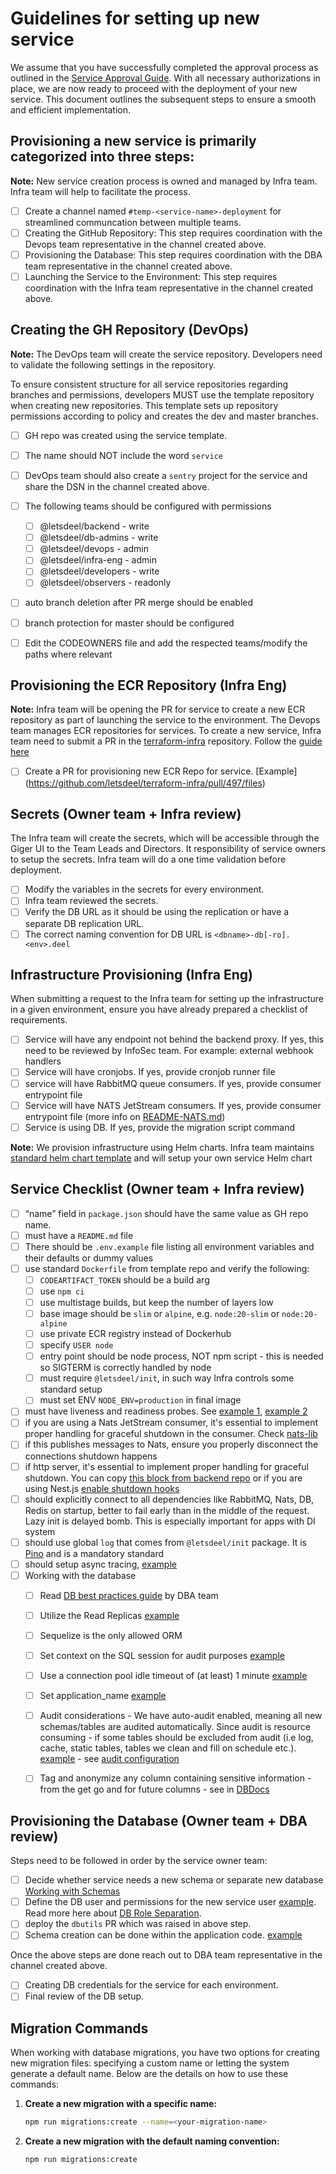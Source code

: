 # Guidelines for setting up new service

We assume that you have successfully completed the approval process as outlined in the [Service Approval Guide](https://wiki.deel.network/i/6545). With all necessary authorizations in place, we are now ready to proceed with the deployment of your new service. This document outlines the subsequent steps to ensure a smooth and efficient implementation.

## Provisioning a new service is primarily categorized into three steps:
**Note:** New service creation process is owned and managed by Infra team. Infra team will help to facilitate the process.

- [ ] Create a channel named `#temp-<service-name>-deployment` for streamlined communcation between multiple teams.
- [ ] Creating the GitHub Repository: This step requires coordination with the Devops team representative in the channel created above.
- [ ] Provisioning the Database: This step requires coordination with the DBA team representative in the channel created above.
- [ ] Launching the Service to the Environment: This step requires coordination with the Infra team representative in the channel created above.

## Creating the GH Repository (DevOps)
**Note:** The DevOps team will create the service repository. Developers need to validate the following settings in the repository.

To ensure consistent structure for all service repositories regarding branches and permissions, developers MUST use the template repository when creating new repositories. This template sets up repository permissions according to policy and creates the dev and master branches.

- [ ] GH repo was created using the service template.
- [ ] The name should NOT include the word `service`
- [ ] DevOps team should also create a `sentry` project for the service and share the DSN in the channel created above.
- [ ] The following teams should be configured with permissions
    - [ ] @letsdeel/backend - write
    - [ ] @letsdeel/db-admins - write
    - [ ] @letsdeel/devops - admin
    - [ ] @letsdeel/infra-eng - admin
    - [ ] @letsdeel/developers - write
    - [ ] @letsdeel/observers - readonly
- [ ] auto branch deletion after PR merge should be enabled
- [ ] branch protection for master should be configured
- [ ] Edit the CODEOWNERS file and add the respected teams/modify the paths where relevant


## Provisioning the ECR Repository (Infra Eng)
**Note:** Infra team will be opening the PR for service to create a new ECR repository as part of launching the service to the environment. The Devops team manages ECR repositories for services. To create a new service, Infra team need to submit a PR in the [terraform-infra](https://github.com/letsdeel/terraform-infra) repository. Follow the [guide here](https://github.com/letsdeel/terraform-infra?tab=readme-ov-file#submitting-a-pull-request)

- [ ] Create a PR for provisioning new ECR Repo for service. [Example] (https://github.com/letsdeel/terraform-infra/pull/497/files)

## Secrets (Owner team + Infra review)
The Infra team will create the secrets, which will be accessible through the Giger UI to the Team Leads and Directors. It responsibility of service owners to setup the secrets. Infra team will do a one time validation before deployment.

- [ ] Modify the variables in the secrets for every environment.
- [ ] Infra team reviewed the secrets.
- [ ] Verify the DB URL as it should be using the replication or have a separate DB replication URL.
- [ ] The correct naming convention for DB URL is `<dbname>-db[-ro].<env>.deel`

## Infrastructure Provisioning (Infra Eng)
When submitting a request to the Infra team for setting up the infrastructure in a given environment, ensure you have already prepared a checklist of requirements.

- [ ] Service will have any endpoint not behind the backend proxy. If yes, this need to be reviewed by InfoSec team. For example: external webhook handlers
- [ ] Service will have cronjobs. If yes, provide cronjob runner file
- [ ] service will have RabbitMQ queue consumers. If yes, provide consumer entrypoint file
- [ ] Service will have NATS JetStream consumers. If yes, provide consumer entrypoint file (more info on [README-NATS.md](https://github.com/letsdeel/service-template/blob/dev/README-NATS.md))
- [ ] Service is using DB. If yes, provide the migration script command

**Note:** We provision infrastructure using Helm charts. Infra team maintains [standard helm chart template](https://github.com/letsdeel/gitops-applications/tree/dev/lib/helm-chart-template) and will setup your own service Helm chart

## Service Checklist (Owner team + Infra review)

- [ ] “name” field in `package.json` should have the same value as GH repo name.
- [ ] must have a `README.md` file
- [ ] There should be `.env.example` file listing all environment variables and their defaults or dummy values
- [ ] use standard `Dockerfile` from template repo and verify the following:
    - [ ] `CODEARTIFACT_TOKEN` should be a build arg
    - [ ] use `npm ci`
    - [ ] use multistage builds, but keep the number of layers low
    - [ ] base image should be `slim` or `alpine`, e.g. `node:20-slim` or `node:20-alpine`
    - [ ] use private ECR registry instead of Dockerhub
    - [ ] specify `USER node`
    - [ ] entry point should be node process, NOT npm script - this is needed so SIGTERM is correctly handled by node
    - [ ] must require `@letsdeel/init`, in such way Infra controls some standard setup
    - [ ] must set ENV `NODE_ENV=production` in final image
- [ ] must have liveness and readiness probes. See [example 1](https://github.com/letsdeel/mobility/pull/115), [example 2](https://github.com/letsdeel/payroll-processing-worker/pull/84/files#diff-841254fe75488c1bd4cd7f68f00b4be0e48dcfbc4a16b45847b68295e0e3b27bR31)
- [ ] if you are using a Nats JetStream consumer, it's essential to implement proper handling for graceful shutdown in the consumer. Check [nats-lib](https://github.com/letsdeel/nats-lib/blob/master/src/utils/startGracefulShutdown.ts)
- [ ] if this publishes messages to Nats, ensure you properly disconnect the connections shutdown happens
- [ ] if http server, it's essential to implement proper handling for graceful shutdown. You can copy [this block from backend repo](https://github.com/letsdeel/backend/blob/dev/server.js#L37-L57) or if you are using Nest.js [enable shutdown hooks](https://github.com/letsdeel/payroll-control-center/blob/6ed352de6b4018ed10457812dd879f02c69deecf/src/app.ts#L29)
- [ ] should explicitly connect to all dependencies like RabbitMQ, Nats, DB, Redis on startup, better to fail early than in the middle of the request. Lazy init is delayed bomb. This is especially important for apps with DI system
- [ ] should use global `log` that comes from `@letsdeel/init` package. It is [Pino](https://github.com/pinojs/pino) and is a mandatory standard
- [ ] should setup async tracing, [example](https://github.com/letsdeel/employment/blob/50e3c5f635623fc60f33aa02170a80e5ec96c672/src/app.ts#L143-L176)
- [ ] Working with the database
    - [ ] Read [DB best practices guide](https://wiki.deel.network/i/4969) by DBA team
    - [ ] Utilize the Read Replicas [example](https://github.com/letsdeel/service-template/blob/26b9af413b994fb4132f9847bf6b9e9b2f60449e/src/modules/database/database.module.ts#L32)
    - [ ] Sequelize is the only allowed ORM
    - [ ] Set context on the SQL session for audit purposes [example](https://github.com/letsdeel/backend/blob/515f0438320d460120be1a66d2a6a32d6f92ac63/db.js#L108)
    - [ ] Use a connection pool idle timeout of (at least) 1 minute [example](https://github.com/letsdeel/backend/blob/515f0438320d460120be1a66d2a6a32d6f92ac63/db.js#L145)
    - [ ] Set application_name [example](https://github.com/letsdeel/backend/blob/515f0438320d460120be1a66d2a6a32d6f92ac63/db.js#L136)
    - [ ] Audit considerations - We have auto-audit enabled, meaning all new schemas/tables are audited automatically. Since audit is resource consuming - if some tables should be excluded from audit (i.e log, cache, static tables, tables we clean and fill on schedule etc.). [example](https://github.com/letsdeel/audit/pull/88/files) - see [audit configuration](https://github.com/letsdeel/audit?tab=readme-ov-file#configuration)
    - [ ] Tag and anonymize any column containing sensitive information - from the get go and for future columns - see in [DBDocs](https://wiki.deel.network/en/deel-workspace/engineering/teams/database/postgres/DBDocs)


## Provisioning the Database (Owner team + DBA review)

Steps need to be followed in order by the service owner team:

- [ ] Decide whether service needs a new schema or separate new database [Working with Schemas](https://wiki.deel.network/i/9605)
- [ ] Define the DB user and permissions for the new service user [example](https://github.com/letsdeel/dbutils/pull/758/files). Read more here about [DB Role Separation](https://wiki.deel.network/en/deel-workspace/engineering/teams/database/postgres/Role-Separation).
- [ ] deploy the `dbutils` PR which was raised in above step.
- [ ] Schema creation can be done within the application code. [example](https://github.com/letsdeel/eor-experience/blob/dev/migrate.js)

Once the above steps are done reach out to DBA team representative in the channel created above.

- [ ] Creating DB credentials for the service for each environment.
- [ ] Final review of the DB setup.

## Migration Commands

When working with database migrations, you have two options for creating new migration files: specifying a custom name or letting the system generate a default name. Below are the details on how to use these commands:

1. **Create a new migration with a specific name:**
   ```bash 
   npm run migrations:create --name=<your-migration-name>
   ```
2. **Create a new migration with the default naming convention:**
    ```bash 
   npm run migrations:create
   ```
